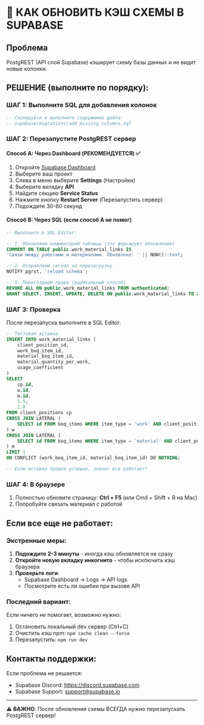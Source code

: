 # 🔴 КАК ОБНОВИТЬ КЭШ СХЕМЫ В SUPABASE

## Проблема
PostgREST (API слой Supabase) кэширует схему базы данных и не видит новые колонки.

## РЕШЕНИЕ (выполните по порядку):

### ШАГ 1: Выполните SQL для добавления колонок
```sql
-- Скопируйте и выполните содержимое файла:
-- supabase/migrations/add_missing_columns.sql
```

### ШАГ 2: Перезапустите PostgREST сервер

#### Способ A: Через Dashboard (РЕКОМЕНДУЕТСЯ) ✅
1. Откройте [Supabase Dashboard](https://app.supabase.com)
2. Выберите ваш проект
3. Слева в меню выберите **Settings** (Настройки)
4. Выберите вкладку **API**
5. Найдите секцию **Service Status**
6. Нажмите кнопку **Restart Server** (Перезапустить сервер)
7. Подождите 30-60 секунд

#### Способ B: Через SQL (если способ A не помог)
```sql
-- Выполните в SQL Editor:

-- 1. Обновляем комментарий таблицы (это форсирует обновление)
COMMENT ON TABLE public.work_material_links IS 
'Связи между работами и материалами. Обновлено: ' || NOW()::text;

-- 2. Отправляем сигнал на перезагрузку
NOTIFY pgrst, 'reload schema';

-- 3. Пересоздаем права (радикальный способ)
REVOKE ALL ON public.work_material_links FROM authenticated;
GRANT SELECT, INSERT, UPDATE, DELETE ON public.work_material_links TO authenticated;
```

### ШАГ 3: Проверка
После перезапуска выполните в SQL Editor:
```sql
-- Тестовая вставка
INSERT INTO work_material_links (
    client_position_id,
    work_boq_item_id,
    material_boq_item_id,
    material_quantity_per_work,
    usage_coefficient
) 
SELECT 
    cp.id,
    w.id,
    m.id,
    1.5,
    2.0
FROM client_positions cp
CROSS JOIN LATERAL (
    SELECT id FROM boq_items WHERE item_type = 'work' AND client_position_id = cp.id LIMIT 1
) w
CROSS JOIN LATERAL (
    SELECT id FROM boq_items WHERE item_type = 'material' AND client_position_id = cp.id LIMIT 1
) m
LIMIT 1
ON CONFLICT (work_boq_item_id, material_boq_item_id) DO NOTHING;

-- Если вставка прошла успешно, значит все работает!
```

### ШАГ 4: В браузере
1. Полностью обновите страницу: **Ctrl + F5** (или Cmd + Shift + R на Mac)
2. Попробуйте связать материал с работой

## Если все еще не работает:

### Экстренные меры:
1. **Подождите 2-3 минуты** - иногда кэш обновляется не сразу
2. **Откройте новую вкладку инкогнито** - чтобы исключить кэш браузера
3. **Проверьте логи**:
   - Supabase Dashboard → Logs → API logs
   - Посмотрите есть ли ошибки при вызове API

### Последний вариант:
Если ничего не помогает, возможно нужно:
1. Остановить локальный dev сервер (Ctrl+C)
2. Очистить кэш npm: `npm cache clean --force`
3. Перезапустить: `npm run dev`

## Контакты поддержки:
Если проблема не решается:
- Supabase Discord: https://discord.supabase.com
- Supabase Support: support@supabase.io

---

⚠️ **ВАЖНО**: После обновления схемы ВСЕГДА нужно перезапускать PostgREST сервер!